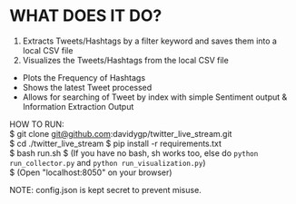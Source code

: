 # WHAT DOES IT DO?
1. Extracts Tweets/Hashtags by a filter keyword and saves them into a local CSV file
2. Visualizes the Tweets/Hashtags from the local CSV file
- Plots the Frequency of Hashtags
- Shows the latest Tweet processed
- Allows for searching of Tweet by index with simple Sentiment output & Information Extraction Output

HOW TO RUN:  
$ git clone git@github.com:davidygp/twitter_live_stream.git  
$ cd ./twitter_live_stream
$ pip install -r requirements.txt    
$ bash run.sh
$ (If you have no bash, sh works too, else do `python run_collector.py` and `python run_visualization.py`)  
$ (Open "localhost:8050" on your browser)

NOTE: config.json is kept secret to prevent misuse.
